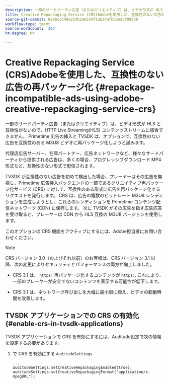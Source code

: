```yaml
---
description: 一部のサードパーティ広告（またはクリエイティブ）は、ビデオ形式が HLS と互換性がないので、HTTP Live Streaming(HLS) コンテンツストリームに結合できません。 Primetime 広告の挿入と TVSDK は、オプションで、互換性のない広告を互換性のある M3U8 ビデオに再パッケージ化しようと試みます。
title: Creative Repackaging Service (CRS)Adobeを使用した、互換性のない広告の再パッケージ化
source-git-commit: 02ebc3548a254b2a6554f1ab34afbb3ea5f09bb8
workflow-type: tm+mt
source-wordcount: '303'
ht-degree: 0%

---
```


# Creative Repackaging Service (CRS)Adobeを使用した、互換性のない広告の再パッケージ化 {#repackage-incompatible-ads-using-adobe-creative-repackaging-service-crs}

一部のサードパーティ広告（またはクリエイティブ）は、ビデオ形式が HLS と互換性がないので、HTTP Live Streaming(HLS) コンテンツストリームに結合できません。 Primetime 広告の挿入と TVSDK は、オプションで、互換性のない広告を互換性のある M3U8 ビデオに再パッケージ化しようと試みます。

代理店広告サーバー、在庫パートナー、広告ネットワークなど、様々なサードパーティから提供される広告は、多くの場合、プログレッシブダウンロード MP4 形式など、互換性のない形式で配信されます。

TVSDK が互換性のない広告を初めて検出した場合、プレーヤーはその広告を無視し、Primetime 広告挿入バックエンドの一部であるクリエイティブ再パッケージ化サービス (CRS) に対して、互換性のある形式に広告を再パッケージ化するリクエストを発行します。 CRS は、広告の複数のビットレート M3U8 レンディションを生成しようとし、これらのレンディションを Primetime コンテンツ配信ネットワーク (CDN) に保存します。 次に TVSDK がその広告を指す広告応答を受け取ると、プレーヤーは CDN から HLS 互換の M3U8 バージョンを使用します。

このオプションの CRS 機能をアクティブにするには、Adobe担当者にお問い合わせください。

>[!NOTE]
>
>CRS バージョン 3.0（およびそれ以前）のお客様は、CRS バージョン 3.1 以降、次の変更によりセキュリティとパフォーマンスの両方が向上しました。
>
>* CRS 3.1 は、 `https:` 再パッケージ化するコンテンツが `https:`. これにより、一部のプレーヤーが安全でないコンテンツを表示する可能性が低下します。
>
>* CRS 3.1 は、ネットワーク呼び出しを大幅に最小限に抑え、ビデオの起動時間を改善します。
>

## TVSDK アプリケーションでの CRS の有効化 {#enable-crs-in-tvsdk-applications}

TVSDK アプリケーションで CRS を有効にするには、Auditude設定で次の情報を設定する必要があります。

1. で CRS を有効にする `AuditudeSettings`.

   ```
   ... 
   auditudeSettings.setCreativeRepackagingEnabled(true); 
   auditudeSettings.setCreativeRepackagingFormat("application/x-mpegURL"); 
   ```
